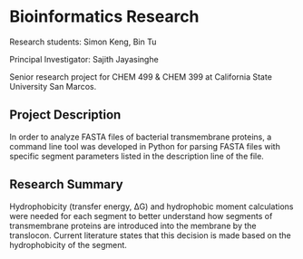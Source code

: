 # Bioinformatics Research 

Research students: Simon Keng, Bin Tu

Principal Investigator: Sajith Jayasinghe

Senior research project for CHEM 499 & CHEM 399 at California State University San Marcos. 

## Project Description
In order to analyze FASTA files of bacterial transmembrane proteins, a command line tool was developed in Python for parsing FASTA files with specific segment parameters listed in the description line of the file. 

## Research Summary
Hydrophobicity (transfer energy, ΔG) and hydrophobic moment calculations were needed for each segment to better understand how segments of transmembrane proteins are introduced into the membrane by the translocon. Current literature states that this decision is made based on the hydrophobicity of the segment. 



